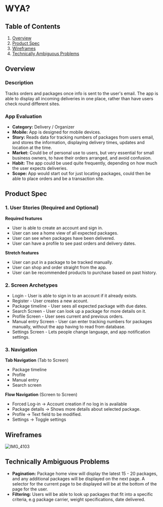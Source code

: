 # WYA?

## Table of Contents
1. [Overview](#Overview)
1. [Product Spec](#Product-Spec)
1. [Wireframes](#Wireframes)
1. [Technically Ambiguous Problems](#Technically-Ambiguous-Problems)

## Overview
### Description
Tracks orders and packages once info is sent to the user's email. The app is able to display all incoming deliveries in one place, rather than have users check round different sites.

### App Evaluation
- **Category:** Delivery / Organizer
- **Mobile:** App is designed for mobile devices.
- **Story:** Reads data for tracking numbers of packages from users email, and stores the information, displaying delivery times, updates and location at the time. 
- **Market:** Could be of personal use to users, but very essential for small business owners, to have their orders arranged, and avoid confusion.
- **Habit:** The app could be used quite frequently, depending on how much the user expects deliveries.
- **Scope:** App would start out for just locating packages, could then be able to place orders and be a transaction site.

## Product Spec
### 1. User Stories (Required and Optional)

**Required features**

* User is able to create an account and sign in.
* User can see a home view of all expected packages.
* User can see when packages have been delivered.
* User can have a profile to see past orders and delivery dates.


**Stretch features**

* User can put in a package to be tracked manually.
* User can shop and order straight from the app.
* User can be recommended products to purchase based on past history.


### 2. Screen Archetypes

* Login - User is able to sign in to an account if it already exists.
* Register - User creates a new acount.
* Package timeline - User sees all expected package with due dates.
* Search Screen - User can look up a package for more details on it.
* Profile Screen - User sees current and previous orders.
* Manual entry Screen - User can enter tracking numbers for packages manually, without the app having to read from database.
* Settings Screen - Lets people change language, and app notification settings.

### 3. Navigation

**Tab Navigation** (Tab to Screen)

* Package timeline
* Profile
* Manual entry
* Search screen



**Flow Navigation** (Screen to Screen)
* Forced Log-in -> Account creation if no log in is available
* Package details -> Shows more details about selected package.
* Profile -> Text field to be modified. 
* Settings -> Toggle settings

## Wireframes
![IMG_4103](https://user-images.githubusercontent.com/75452326/177435542-417efd9a-e324-497f-9753-5d9b617d2b31.jpg)

## Technically Ambiguous Problems
- **Pagination:** Package home view will display the latest 15 - 20 packages, and any additional packages will be displayed on the next page. A selector for the current page to be displayed will be at the bottom of the page for the user.
- **Filtering:** Users will be able to look up packages that fit into a specific criteria, e.g package carrier, weight specifications, date delivered.
